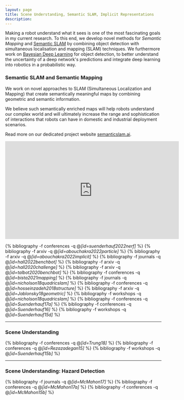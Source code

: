 ```yaml
---
layout: page
title: Scene Understanding, Semantic SLAM, Implicit Representations
description:
---
```


Making a robot understand what it sees is one of the most fascinating goals in my current research.
To this end, we develop novel methods for _Semantic Mapping_ and [Semantic SLAM](http://www.semanticslam.ai) by combining object detection with simultaneous localisation and mapping (SLAM) techniques. We furthermore work on [Bayesian Deep Learning](uncertainty) for object detection, to better understand the uncertainty of a deep network's predictions and integrate deep learning into robotics in a probabilistic way.

<!-- The problem of Simultaneous Localization and Mapping (SLAM) describes the process of a robot building a map of its unknown environment, and at the same time using this still incomplete map to determine the robot’s position, and to navigate.

SLAM is not unlike what seafarers in the past had to do when they explored the coast of a new continent for the first time.

Most current SLAM systems are still based on primitive geometric features such as points, lines, or planes. The created maps therefore carry geometric information, but no immediate semantic information. For instance in the image below, we see a map consisting of many individual points.

For us humans it is quite easy to identify individual objects such as monitors or chairs in this point cloud map. We automatically connect meaning (semantics) to the geometric structure we see. For a robot however, interpreting the map in this semantic way is a very hard problem.

A robot that uses this point cloud map – for instance for navigation – can understand that something is in its way, but it does not know what kind of object it is: which of these many points are part of a chair? Which represent a monitor? Which belong to a human office worker?

**Semantic Mapping** enriches the geometric map by semantic information. We can see below how some points in the map got identified as belonging to an object of a certain type. We illustrate this by assigning different colors to different object types, e.g. light blue for monitors and dark blue for keyboards.


**Semantic SLAM** goes one step further. Semantic SLAM uses objects as the central entities in the map (instead of primitives such as points). The objects carry semantic meaning, such as class labels or affordances. This -->


### Semantic SLAM and Semantic Mapping
We work on novel approaches to SLAM (Simultaneous Localization and Mapping) that create semantically meaningful maps by combining geometric and semantic information.

We believe such semantically enriched maps will help robots understand our complex world and will ultimately increase the range and sophistication of interactions that robots can have in domestic and industrial deployment scenarios.

Read more on our dedicated project website [semanticslam.ai](http://www.semanticslam.ai).

<center>
<iframe width="560" height="315" src="https://www.youtube.com/embed/w1-INFCpc20" frameborder="0" allow="autoplay; encrypted-media" allowfullscreen></iframe>
</center>


{% bibliography -f conferences -q @*[id=suenderhauf2022nerf]* %}
{% bibliography -f arxiv -q @*[id=abouchakra2022particle]* %}
{% bibliography -f arxiv -q @*[id=abouchakra2022implicit]* %}
{% bibliography -f journals -q @*[id=hall2022benchbot]* %}
{% bibliography -f arxiv -q @*[id=hall2020challenge]* %}
{% bibliography -f arxiv -q @*[id=talbot2020benchbot]* %}
{% bibliography -f conferences -q @*[id=bista2021mapping]* %}
{% bibliography -f journals -q @*[id=nicholson18quadricslam]* %}
{% bibliography -f conferences -q @*[id=hosseinzadeh2018structure]* %}
{% bibliography -f arxiv -q @*[id=Jablonsky18geometric]* %}
{% bibliography -f workshops -q @*[id=nicholson18quadricslam]* %}
{% bibliography -f conferences -q @*[id=Suenderhauf17a]* %}
{% bibliography -f conferences -q @*[id=Suenderhauf16]* %}
{% bibliography -f workshops -q @*[id=Suenderhauf15d]* %}

---


### Scene Understanding
{% bibliography -f conferences -q @*[id=Trung18]* %}
{% bibliography -f conferences -q @*[id=Rezazadegan15]* %}
{% bibliography -f workshops -q @*[id=Suenderhauf15b]* %}

---

### Scene Understanding: Hazard Detection
{% bibliography -f journals -q @*[id=McMahon17]* %}
{% bibliography -f conferences -q @*[id=McMahon17a]* %}
{% bibliography -f conferences -q @*[id=McMahon15b]* %}
